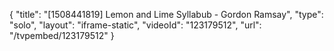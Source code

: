 {
    "title": "[1508441819] Lemon and Lime Syllabub - Gordon Ramsay",
    "type": "solo",
    "layout": "iframe-static",
    "videoId": "123179512",
    "url": "\/tvpembed\/123179512"
}